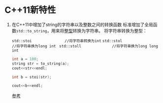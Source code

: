 # C++11新特性

1. 在C++11中增加了string的字符串以及整数之间的转换函数
   标准增加了全局函数`std::to_string`，用来将[整型](https://so.csdn.net/so/search?q=整型&spm=1001.2101.3001.7020)转换为字符串。
   将字符串转换为整型：

   `std::stoi               //将字符串转换为int`
   `std::stol               //将字符串换为long int `
   `std::stoll              //将字符串换为long long int`

   ```C++
   int a = 100;
   string str = to_string(a);
   cout<<str<<endl;
   
   int b = stoi(str);
   
   cout<<b<<endl;
   ```

   [参考](https://blog.csdn.net/chengyq116/article/details/104503710?ops_request_misc=%257B%2522request%255Fid%2522%253A%2522164956290716780271991399%2522%252C%2522scm%2522%253A%252220140713.130102334..%2522%257D&request_id=164956290716780271991399&biz_id=0&utm_medium=distribute.pc_search_result.none-task-blog-2~all~sobaiduend~default-1-104503710.142^v7^pc_search_result_control_group,157^v4^control&utm_term=std%3A%3Astoi&spm=1018.2226.3001.4187)

